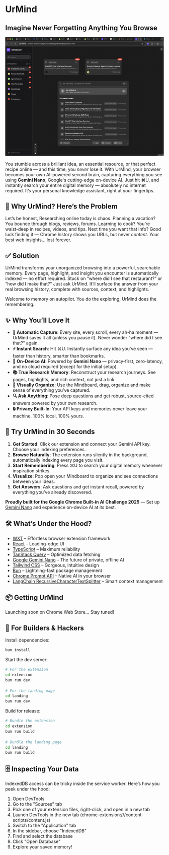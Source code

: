 # UrMind

## Imagine Never Forgetting Anything You Browse

![UrMind - Your browser's AI-powered memory](/readme-screenshots/2.png)

You stumble across a brilliant idea, an essential resource, or that perfect recipe online — and this time, you _never_ lose it. With UrMind, your browser becomes your own AI-powered second brain, capturing everything you see using **Gemini Nano**, Google's cutting-edge on-device AI. Just hit ⌘U, and instantly search your entire digital memory — absolutely no internet required. It’s your personal knowledge assistant, right at your fingertips.

## 🎯 Why UrMind? Here’s the Problem

Let’s be honest, Researching online today is chaos. Planning a vacation? You bounce through blogs, reviews, forums. Learning to cook? You’re waist-deep in recipes, videos, and tips. Next time you want that info? Good luck finding it — Chrome history shows you URLs, but never _content_. Your best web insights… lost forever.

## ✅ Solution

UrMind transforms your unorganized browsing into a powerful, searchable memory. Every page, highlight, and insight you encounter is automatically indexed — no effort required. Stuck on “where did I see that restaurant?” or “how did I make that?” Just ask UrMind. It’ll surface the answer from your real browsing history, complete with sources, context, and highlights.

Welcome to memory on autopilot. You do the exploring, UrMind does the remembering.

## ✨ Why You’ll Love It

- **🚀 Automatic Capture**: Every site, every scroll, every ah-ha moment — UrMind saves it all (unless you pause it). Never wonder “where did I see that?” again.
- **⚡ Instant Search**: Hit ⌘U. Instantly surface any idea you’ve seen — faster than history, smarter than bookmarks.
- **🧠 On-Device AI**: Powered by **Gemini Nano** — privacy-first, zero-latency, and no cloud required (except for the initial setup).
- **📚 True Research Memory**: Reconstruct your research journeys. See pages, highlights, and rich context, not just a link.
- **🎨 Visually Organize**: Use the Mindboard, drag, organize and make sense of everything you’ve captured.
- **🔍 Ask Anything**: Pose deep questions and get robust, source-cited answers powered by your own research.
- **🔒 Privacy Built-In**: Your API keys and memories never leave your machine. 100% local, 100% yours.

## 🚀 Try UrMind in 30 Seconds

1. **Get Started**: Click our extension and connect your Gemini API key. Choose your indexing preferences.
2. **Browse Naturally**: The extension runs silently in the background, automatically indexing every page you visit.
3. **Start Remembering**: Press ⌘U to search your digital memory whenever inspiration strikes.
4. **Visualize**: Pop open your Mindboard to organize and see connections between your ideas.
5. **Get Answers**: Ask questions and get instant recall, powered by everything you’ve already discovered.

**Proudly built for the Google Chrome Built-in AI Challenge 2025** — Set up [Gemini Nano](./GEMINI_NANO_SETUP.md) and experience on-device AI at its best.

## 🛠️ What’s Under the Hood?

- [WXT](https://wxt.dev/) – Effortless browser extension framework
- [React](https://react.dev/) – Leading-edge UI
- [TypeScript](https://www.typescriptlang.org/) – Maximum reliability
- [TanStack Query](https://tanstack.com/query) – Optimized data fetching
- [Google Gemini Nano](https://ai.google.dev/gemini-api/docs) – The future of private, offline AI
- [Tailwind CSS](https://tailwindcss.com/) – Gorgeous, intuitive design
- [Bun](https://bun.sh/) – Lightning-fast package management
- [Chrome Prompt API](https://developer.chrome.com/docs/ai/prompt-api) – Native AI in your browser
- [LangChain RecursiveCharacterTextSplitter](https://js.langchain.com/docs/how_to/recursive_text_splitter/) – Smart context management

## 📦 Getting UrMind

Launching soon on Chrome Web Store… Stay tuned!

## 🔧 For Builders & Hackers

Install dependencies:

```bash
bun install
```

Start the dev server:

```bash
# For the extension
cd extension
bun run dev

# For the landing page
cd landing
bun run dev
```

Build for release:

```bash
# Bundle the extension
cd extension
bun run build

# Bundle the landing page
cd landing
bun run build
```

## 🗄️ Inspecting Your Data

IndexedDB access can be tricky inside the service worker. Here’s how you peek under the hood:

1. Open DevTools
2. Go to the "Sources" tab
3. Pick one of your extension files, right-click, and open in a new tab
4. Launch DevTools in the new tab (chrome-extension://<id>/content-scripts/content.js)
5. Switch to the "Application" tab
6. In the sidebar, choose "IndexedDB"
7. Find and select the database
8. Click "Open Database"
9. Explore your saved memory!
